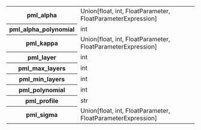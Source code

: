 <table>
  <tr>
    <th>pml_alpha</th>
    <td>Union[float, int, FloatParameter, FloatParameterExpression]</td>
  </tr>
  <tr>
    <th>pml_alpha_polynomial</th>
    <td>int</td>
  </tr>
  <tr>
    <th>pml_kappa</th>
    <td>Union[float, int, FloatParameter, FloatParameterExpression]</td>
  </tr>
  <tr>
    <th>pml_layer</th>
    <td>int</td>
  </tr>
  <tr>
    <th>pml_max_layers</th>
    <td>int</td>
  </tr>
  <tr>
    <th>pml_min_layers</th>
    <td>int</td>
  </tr>
  <tr>
    <th>pml_polynomial</th>
    <td>int</td>
  </tr>
  <tr>
    <th>pml_profile</th>
    <td>str  <!-- default: standard --></td>
  </tr>
  <tr>
    <th>pml_sigma</th>
    <td>Union[float, int, FloatParameter, FloatParameterExpression]</td>
  </tr>
</table>
